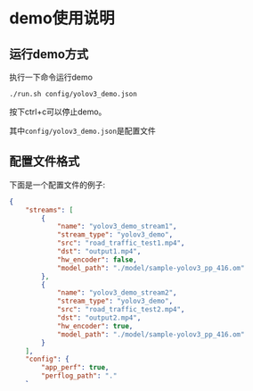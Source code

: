 # demo使用说明

## 运行demo方式
执行一下命令运行demo
```
./run.sh config/yolov3_demo.json
```
按下ctrl+c可以停止demo。

其中```config/yolov3_demo.json```是配置文件

## 配置文件格式
下面是一个配置文件的例子:

```json
{
    "streams": [
        {
            "name": "yolov3_demo_stream1",
            "stream_type": "yolov3_demo",
            "src": "road_traffic_test1.mp4",
            "dst": "output1.mp4",
            "hw_encoder": false,
            "model_path": "./model/sample-yolov3_pp_416.om"
        },
        {
            "name": "yolov3_demo_stream2",
            "stream_type": "yolov3_demo",
            "src": "road_traffic_test2.mp4",
            "dst": "output2.mp4",
            "hw_encoder": true,
            "model_path": "./model/sample-yolov3_pp_416.om"
        }
    ],
    "config": {
        "app_perf": true,
        "perflog_path": "."
    }
}
```
配置文件说明:
* stream : 要处理的流
  * name: 流的名字
  * stream_type: 流的类型，现在支持```yolov3_demo```和```deep_sort_demo```
  * src: 输入路径,可以是摄像头，网络地址或者文件名
    * 摄像头: ```camera0```或```camera1```
    * 网络地址: 如```rtsp://192.168.1.9:8554/tt1.mp4```
    * 本地文件: ```output2.mp4```
  * dst: 输出路径
    * null: 当输出路径为```null```时，只做推理，不输出结果。
  * hw_encoder: 是否开启硬件编码。注意:*一个进程中只能有一个流开启硬件编码*
  * model_path: 模型的路径
* config: 通用配置项
  * app_perf: 是否输出性能日志
  * perflog_path: 性能日志输出路径
